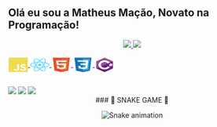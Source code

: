 ## Olá eu sou a Matheus Mação, Novato na Programação!
<div align="center">
  <a href="https://github.com/MatheusKoeller">
  <img height="42%" src="https://github-readme-stats.vercel.app/api?username=matheuskoeller&show_icons=true&theme=dark&include_all_commits=true&count_private=true"/>
  <img height="50%" src="https://github-readme-stats.vercel.app/api/top-langs/?username=matheuskoeller&layout=compact&langs_count=7&theme=dark"/>
</div>
<div style="display: inline_block"><br>
  <img align="center" alt="Rafa-Js" height="30" width="40" src="https://raw.githubusercontent.com/devicons/devicon/master/icons/javascript/javascript-plain.svg">
  <img align="center" alt="Rafa-React" height="30" width="40" src="https://raw.githubusercontent.com/devicons/devicon/master/icons/react/react-original.svg">
  <img align="center" alt="Rafa-HTML" height="30" width="40" src="https://raw.githubusercontent.com/devicons/devicon/master/icons/html5/html5-original.svg">
  <img align="center" alt="Rafa-CSS" height="30" width="40" src="https://raw.githubusercontent.com/devicons/devicon/master/icons/css3/css3-original.svg">
  <img align="center" alt="Rafa-Csharp" height="30" width="40" src="https://raw.githubusercontent.com/devicons/devicon/master/icons/csharp/csharp-original.svg">
</div>
  
  ##
 
<div>
  <a href="[https://instagram.com/rafaballerini](https://www.instagram.com/matheus_koeller/)" target="_blank"><img src="https://img.shields.io/badge/-Instagram-%23E4405F?style=for-the-badge&logo=instagram&logoColor=white" target="_blank"></a>
  <a href = "matheuskoeller21@gmail.com"><img src="https://img.shields.io/badge/-Gmail-%23333?style=for-the-badge&logo=gmail&logoColor=white" target="_blank"></a>
  <a href="https://www.linkedin.com/in/matheus-ma%C3%A7%C3%A3o-458258238/" target="_blank"><img src="https://img.shields.io/badge/-LinkedIn-%230077B5?style=for-the-badge&logo=linkedin&logoColor=white" target="_blank"></a> 
 
    
</div>

<div align="center">
 ### 🐍 SNAKE GAME 🐍


![Snake animation](https://github.com///blob/output/github-contribution-grid-snake.svg)
</div>
